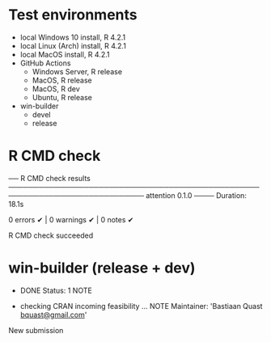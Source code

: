 # Test environments

- local Windows 10 install, R 4.2.1
- local Linux (Arch) install, R 4.2.1
- local MacOS install, R 4.2.1
- GitHub Actions
   - Windows Server, R release
   - MacOS, R release
   - MacOS, R dev
   - Ubuntu, R release
- win-builder
   - devel
   - release


# R CMD check
   
── R CMD check results ───────────────────────────────────────────────────────────────────────────── attention 0.1.0 ────
Duration: 18.1s

0 errors ✔ | 0 warnings ✔ | 0 notes ✔

R CMD check succeeded


# win-builder (release + dev)

* DONE
Status: 1 NOTE

* checking CRAN incoming feasibility ... NOTE
Maintainer: 'Bastiaan Quast <bquast@gmail.com>'

New submission
